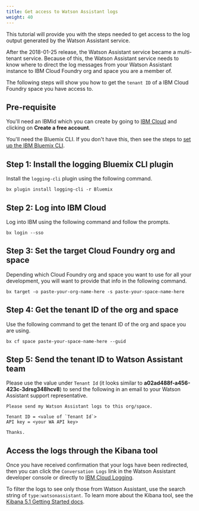 ```yaml
---
title: Get access to Watson Assistant logs
weight: 40
---
```


This tutorial will provide you with the steps needed to get access to the log output generated by the Watson Assistant service.  

After the 2018-01-25 release, the Watson Assistant service became a multi-tenant service.  Because of this, the Watson Assistant service needs to know where to direct the log messages from your Watson Assistant instance to IBM Cloud Foundry org and space you are a member of. 

The following steps will show you how to get the `tenant ID` of a IBM Cloud Foundry space you have access to.

## Pre-requisite

You'll need an IBMid which you can create by going to [IBM Cloud](https://bluemix.net) and clicking on **Create a free account**.

You'll need the Bluemix CLI.  If you don't have this, then see the steps to [set up the IBM Bluemix CLI]({{site.baseurl}}/skill/setup-local-dev-env/#set-up-the-ibm-bluemix-cli).

## Step 1: Install the logging Bluemix CLI plugin

Install the `logging-cli` plugin using the following command.

`bx plugin install logging-cli -r Bluemix`

## Step 2: Log into IBM Cloud

Log into IBM using the following command and follow the prompts.

`bx login --sso`

## Step 3: Set the target Cloud Foundry org and space

Depending which Cloud Foundry org and space you want to use for all your development, you will want to provide that info in the following command.

`bx target -o paste-your-org-name-here -s paste-your-space-name-here`

## Step 4: Get the tenant ID of the org and space

Use the following command to get the tenant ID of the org and space you are using.

`bx cf space paste-your-space-name-here --guid`

## Step 5: Send the tenant ID to Watson Assistant team 

Please use the value under `Tenant Id` (it looks similar to **a02ad488f-a456-423c-3drsg348hcv8**) to send the following in an email to your Watson Assistant support representative.

```
Please send my Watson Assistant logs to this org/space. 

Tenant ID = <value of `Tenant Id`>
API key = <your WA API key>

Thanks.
```

## Access the logs through the Kibana tool

Once you have received confirmation that your logs have been redirected, then you can click the `Conversation Logs` link in the Watson Assistant developer console or directly to [IBM Cloud Logging](https://logging.ng.bluemix.net/app/).

To filter the logs to see only those from Watson Assistant, use the search string of `type:watsonassistant`.  To learn more about the Kibana tool, see the [Kibana 5.1 Getting Started docs](https://www.elastic.co/guide/en/kibana/5.1/getting-started.html).